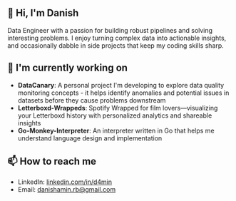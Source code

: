 ## 👋 Hi, I'm Danish
Data Engineer with a passion for building robust pipelines and solving interesting problems. I enjoy turning complex data into actionable insights, and occasionally dabble in side projects that keep my coding skills sharp.

## 🌱 I'm currently working on
- **DataCanary**: A personal project I'm developing to explore data quality monitoring concepts - it helps identify anomalies and potential issues in datasets before they cause problems downstream
- **Letterboxd-Wrappeds**: Spotify Wrapped for film lovers—visualizing your Letterboxd history with personalized analytics and shareable insights
- **Go-Monkey-Interpreter**: An interpreter written in Go that helps me understand language design and implementation

## 📫 How to reach me
- LinkedIn: [linkedin.com/in/d4min](https://www.linkedin.com/in/d4min/)
- Email: danishamin.rb@gmail.com

<!---
d4min/d4min is a ✨ special ✨ repository because its `README.md` (this file) appears on your GitHub profile.
You can click the Preview link to take a look at your changes.
--->
